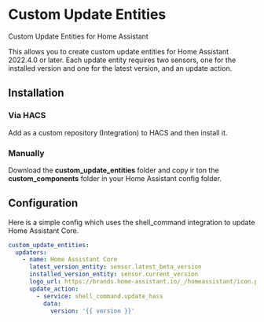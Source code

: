 # Custom Update Entities
Custom Update Entities for Home Assistant

This allows you to create custom update entities for Home Assistant 2022.4.0 or later.
Each update entity requires two sensors, one for the installed version and one for the latest version, and an update action.

## Installation

### Via HACS

Add as a custom repository (Integration) to HACS and then install it.

### Manually

Download the **custom_update_entities** folder and copy ir ton the **custom_components** folder in your Home Assistant config folder.

## Configuration

Here is a simple config which uses the shell_command integration to update Home Assistant Core.

```yaml
custom_update_entities:
  updaters:
    - name: Home Assistant Core
      latest_version_entity: sensor.latest_beta_version
      installed_version_entity: sensor.current_version
      logo_url: https://brands.home-assistant.io/_/homeassistant/icon.png
      update_action:
        - service: shell_command.update_hass
          data:
            version: '{{ version }}'
```

